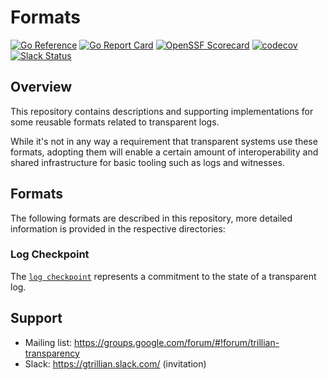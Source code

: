# Formats

[![Go Reference](https://pkg.go.dev/badge/github.com/transparency-dev/formats.svg)](https://pkg.go.dev/github.com/transparency-dev/formats)
[![Go Report Card](https://goreportcard.com/badge/github.com/transparency-dev/formats)](https://goreportcard.com/report/github.com/transparency-dev/formats)
[![OpenSSF Scorecard](https://api.securityscorecards.dev/projects/github.com/transparency-dev/formats/badge)](https://securityscorecards.dev/viewer/?uri=github.com/transparency-dev/formats)
[![codecov](https://codecov.io/gh/transparency-dev/formats/branch/main/graph/badge.svg?token=BBCRAMOBY2)](https://codecov.io/gh/transparency-dev/formats)
[![Slack Status](https://img.shields.io/badge/Slack-Chat-blue.svg)](https://gtrillian.slack.com/)

## Overview

This repository contains descriptions and supporting implementations for some
reusable formats related to transparent logs.

While it's not in any way a requirement that transparent systems use these formats,
adopting them will enable a certain amount of interoperability and shared infrastructure
for basic tooling such as logs and witnesses.

## Formats

The following formats are described in this repository, more detailed information is
provided in the respective directories:
### Log Checkpoint

The [`log checkpoint`](./log/README.md#checkpoint-format) represents a commitment to the
state of a transparent log.

## Support
* Mailing list: https://groups.google.com/forum/#!forum/trillian-transparency
* Slack: https://gtrillian.slack.com/ (invitation)
